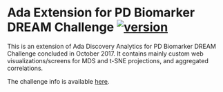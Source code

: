 # Ada Extension for PD Biomarker DREAM Challenge [![version](https://img.shields.io/badge/version-0.0.1-green.svg)](https://ada-discovery.org)

This is an extension of Ada Discovery Analytics for PD Biomarker DREAM Challenge concluded in October 2017. It contains mainly custom web visualizations/screens for MDS and t-SNE projections, and aggregated correlations.

The challenge info is available [here](https://www.synapse.org/#!Synapse:syn8717496/wiki/422884).